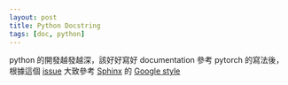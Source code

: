```yaml
---
layout: post
title: Python Docstring
tags: [doc, python]
---
```


python 的開發越發越深，該好好寫好 documentation
參考 pytorch 的寫法後，根據這個 [issue](https://github.com/pyro-ppl/pyro/issues/196)
大致參考 [Sphinx](https://www.sphinx-doc.org/en/master/usage/extensions/napoleon.html) 的 [Google style](https://www.sphinx-doc.org/en/master/usage/extensions/example_google.html#example-google)
